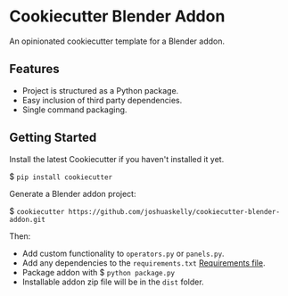# Cookiecutter Blender Addon
An opinionated cookiecutter template for a Blender addon.

## Features
- Project is structured as a Python package.
- Easy inclusion of third party dependencies.
- Single command packaging.

## Getting Started
Install the latest Cookiecutter if you haven't installed it yet.

$ `pip install cookiecutter`

Generate a Blender addon project:

$ `cookiecutter https://github.com/joshuaskelly/cookiecutter-blender-addon.git`

Then:
- Add custom functionality to `operators.py` or `panels.py`.
- Add any dependencies to the `requirements.txt` [Requirements file](https://pip.pypa.io/en/stable/user_guide/#requirements-files).
- Package addon with $ `python package.py`
- Installable addon zip file will be in the `dist` folder.

